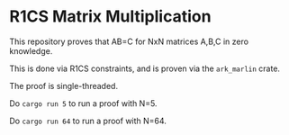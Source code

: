 # R1CS Matrix Multiplication

This repository proves that AB=C for NxN matrices A,B,C in zero knowledge.

This is done via R1CS constraints, and is proven via the `ark_marlin` crate.

The proof is single-threaded.

Do `cargo run 5` to run a proof with N=5.

Do `cargo run 64` to run a proof with N=64.
